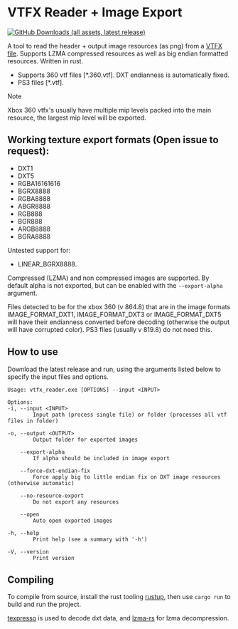 # VTFX Reader + Image Export
[![GitHub Downloads (all assets, latest release)](https://img.shields.io/github/downloads/rob5300/vtfx_reader/latest/total?sort=date)
](https://github.com/rob5300/vtfx_reader/releases/latest)

A tool to read the header + output image resources (as png) from a [VTFX file](https://developer.valvesoftware.com/wiki/VTFX_file_format). Supports LZMA compressed resources as well as big endian formatted resources. Written in rust.

- Supports 360 vtf files [\*.360.vtf]. DXT endianness is automatically fixed.
- PS3 files  [\*.vtf].

> [!NOTE]
> Xbox 360 vtfx's usually have multiple mip levels packed into the main resource, the largest mip level will be exported.

## Working texture export formats (Open issue to request):
- DXT1
- DXT5
- RGBA16161616
- BGRX8888
- RGBA8888
- ABGR8888
- RGB888
- BGR888
- ARGB8888
- BGRA8888

Untested support for:

- LINEAR_BGRX8888.

Compressed (LZMA) and non compressed images are supported. By default alpha is not exported, but can be enabled with the ``--export-alpha`` argument.

Files detected to be for the xbox 360 (v 864.8) that are in the image formats IMAGE_FORMAT_DXT1, IMAGE_FORMAT_DXT3 or IMAGE_FORMAT_DXT5 will have their endianness converted before decoding (otherwise the output will have corrupted color). PS3 files (usually v 819.8) do not need this.

## How to use
Download the latest release and run, using the arguments listed below to specify the input files and options.

    Usage: vtfx_reader.exe [OPTIONS] --input <INPUT>

    Options:
    -i, --input <INPUT>
            Input path (process single file) or folder (processes all vtf files in folder)

    -o, --output <OUTPUT>
            Output folder for exported images

        --export-alpha
            If alpha should be included in image export

        --force-dxt-endian-fix
            Force apply big to little endian fix on DXT image resources (otherwise automatic)

        --no-resource-export
            Do not export any resources

        --open
            Auto open exported images

    -h, --help
            Print help (see a summary with '-h')

    -V, --version
            Print version

## Compiling
To compile from source, install the rust tooling [rustup](https://rustup.rs/), then use ``cargo run`` to build and run the project.

[texpresso](https://crates.io/crates/texpresso) is used to decode dxt data, and [lzma-rs](https://crates.io/crates/lzma-rs) for lzma decompression.
